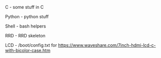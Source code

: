 C - some stuff in C

Python - python stuff

Shell - bash helpers

RRD - RRD skeleton

LCD - /boot/config.txt for https://www.waveshare.com/7inch-hdmi-lcd-c-with-bicolor-case.htm